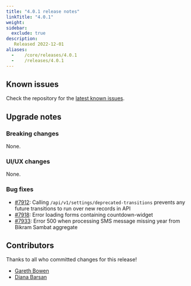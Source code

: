 ```yaml
---
title: "4.0.1 release notes"
linkTitle: "4.0.1"
weight:
sidebar:
  exclude: true
description:
   Released 2022-12-01
aliases:
  -    /core/releases/4.0.1
  -    /releases/4.0.1
---
```


## Known issues

Check the repository for the [latest known issues](https://github.com/medic/cht-core/issues?q=is%3Aissue+label%3A%22Affects%3A+4.0.1%22).

## Upgrade notes

### Breaking changes

None.

### UI/UX changes

None.

### Bug fixes

- [#7912](https://github.com/medic/cht-core/issues/7912): Calling `/api/v1/settings/deprecated-transitions` prevents any future transitions to run over new records in API
- [#7918](https://github.com/medic/cht-core/issues/7918): Error loading forms containing countdown-widget
- [#7933](https://github.com/medic/cht-core/issues/7933): Error 500 when processing SMS message missing year from Bikram Sambat aggregate



## Contributors

Thanks to all who committed changes for this release!

- [Gareth Bowen](https://github.com/garethbowen)
- [Diana Barsan](https://github.com/dianabarsan)

